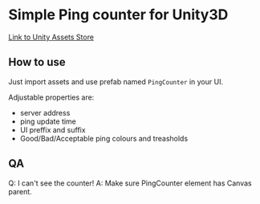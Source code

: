 # Simple Ping counter for Unity3D
[Link to Unity Assets Store](https://assetstore.unity.com/packages/slug/188063)

## How to use
Just import assets and use prefab named `PingCounter` in your UI.

Adjustable properties are:
* server address
* ping update time
* UI preffix and suffix
* Good/Bad/Acceptable ping colours and treasholds

## QA
Q: I can't see the counter!
A: Make sure PingCounter element has Canvas parent.
